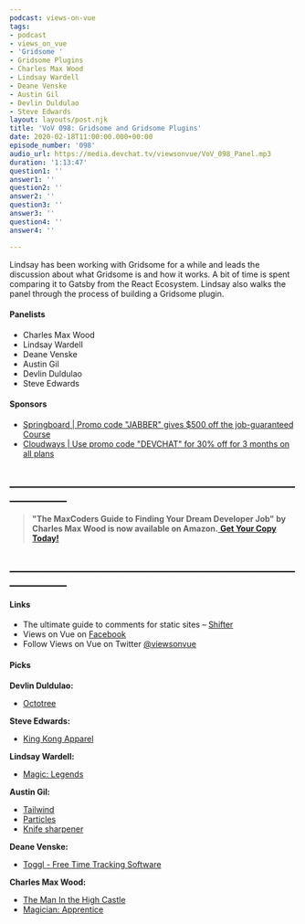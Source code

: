 ```yaml
---
podcast: views-on-vue
tags:
- podcast
- views_on_vue
- 'Gridsome '
- Gridsome Plugins
- Charles Max Wood
- Lindsay Wardell
- Deane Venske
- Austin Gil
- Devlin Duldulao
- Steve Edwards
layout: layouts/post.njk
title: 'VoV 098: Gridsome and Gridsome Plugins'
date: 2020-02-18T11:00:00.000+00:00
episode_number: '098'
audio_url: https://media.devchat.tv/viewsonvue/VoV_098_Panel.mp3
duration: '1:13:47'
question1: ''
answer1: ''
question2: ''
answer2: ''
question3: ''
answer3: ''
question4: ''
answer4: ''

---
```

Lindsay has been working with Gridsome for a while and leads the discussion about what Gridsome is and how it works. A bit of time is spent comparing it to Gatsby from the React Ecosystem. Lindsay also walks the panel through the process of building a Gridsome plugin.

#### **Panelists**

* Charles Max Wood
* Lindsay Wardell
* Deane Venske
* Austin Gil
* Devlin Duldulao
* Steve Edwards

#### **Sponsors**

* [Springboard | Promo code "JABBER" gives $500 off the job-guaranteed Course](https://www.springboard.com/workshops/software-engineering-career-track/?utm_source=devchat&utm_medium=podcast&utm_campaign=viewsonvue)
* [Cloudways | Use promo code "DEVCHAT" for 30% off for 3 months on all plans](https://www.cloudways.com/en/?id=546951&chan=Devchat&data1=Vue-show&data2=Podcast-1)

## **____________________________________________________________**

> **"The MaxCoders Guide to Finding Your Dream Developer Job" by Charles Max Wood is now available on Amazon.**[ **Get Your Copy Today!**](https://www.amazon.com/gp/product/B081MBL5C9/ref=as_li_ss_tl?ie=UTF8&linkCode=sl1&tag=devchattv-20&linkId=9d61363241636e2546ef46abba198746&language=en_US)

## **____________________________________________________________**

#### **Links**

* The ultimate guide to comments for static sites – [Shifter](https://www.getshifter.io/static-site-comments/ "The ultimate guide to comments for static sites – Shifter")
* Views on Vue on [Facebook](https://www.facebook.com/ViewsonVue)
* Follow Views on Vue on Twitter [@viewsonvue](https://twitter.com/viewsonvue)

#### **Picks**

**Devlin Duldulao:**

* [Octotree](https://www.octotree.io/)

**Steve Edwards:**

* [King Kong Apparel]()

**Lindsay Wardell:**

* [Magic: Legends](http://playmagiclegends.com "Magic: Legends")

**Austin Gil:**

* [Tailwind](https://tailwindcss.com/ "Tailwind")
* [Particles](https://prtcls.stegosource.com/)
* [Knife sharpener](https://smile.amazon.com/Smiths-CCKS-2-Step-Knife-Sharpener/dp/B00032S02K/)

**Deane Venske:**

* [Toggl - Free Time Tracking Software](https://toggl.com/ "Toggl")

**Charles Max Wood:**

* [The Man In the High Castle](https://amzn.to/2tG7pND)
* [Magician: Apprentice](https://amzn.to/39N7qjr "Magician: Apprentice")